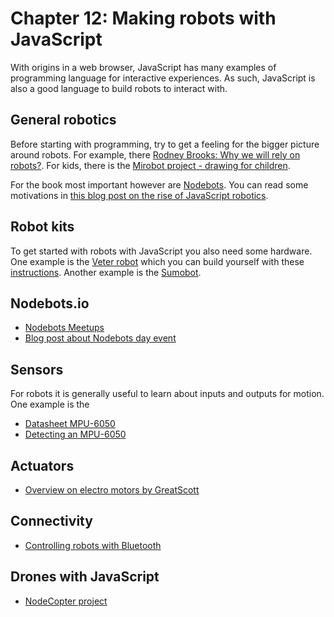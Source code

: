 # Chapter 12: Making robots with JavaScript

With origins in a web browser,  JavaScript has many examples of programming language for interactive experiences. As such, JavaScript is also a good language to build robots to interact with.

## General robotics

Before starting with programming, try to get a feeling for the bigger picture around robots. For example, there [Rodney Brooks: Why we will rely on robots?](https://www.ted.com/talks/rodney_brooks_why_we_will_rely_on_robots?language=en).  For kids, there is the [Mirobot project - drawing for children](http://mirobot.io/).

For the book most important however are [Nodebots](http://nodebots.io/). You can read some motivations in [this blog post on the rise of JavaScript robotics](http://www.voodootikigod.com/nodebots-the-rise-of-js-robotics/).

## Robot kits

To get started with robots with JavaScript you also need some hardware. One example is the [Veter robot](http://veterobot.com/) which you can build yourself with these [instructions](http://veterobot.com/buildyourself.html). Another example is the [Sumobot](https://github.com/makenai/sumobot-jr).

## Nodebots.io

* [Nodebots Meetups](http://nodebots.meetup.com/)
* [Blog post about Nodebots day event](http://munich-arduino.de/2015/08/28/nodebotsday/)

## Sensors

For robots it is generally useful to learn about inputs and outputs for motion. One example is the 

* [Datasheet MPU-6050](https://www.cdiweb.com/datasheets/invensense/MPU-6050_DataSheet_V3%204.pdf)
* [Detecting an MPU-6050](http://blog.bitify.co.uk/2013/11/interfacing-raspberry-pi-and-mpu-6050.html)

## Actuators

* [Overview on electro motors by GreatScott](https://www.youtube.com/watch?v=UteZJ_7C4Mg) 

## Connectivity

* [Controlling robots with Bluetooth](https://github.com/rwaldron/johnny-five/wiki/Getting-Started-with-Johnny-Five-and-JY-MCU-Bluetooth-Serial-Port-Module)

## Drones with JavaScript

* [NodeCopter project](http://www.nodecopter.com/)
